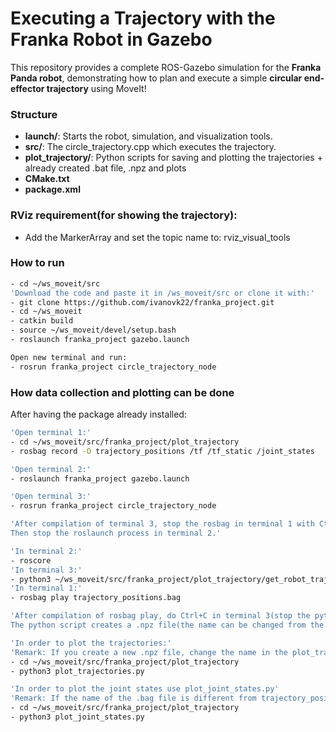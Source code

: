 # Executing a Trajectory with the Franka Robot in Gazebo

This repository provides a complete ROS-Gazebo simulation for the **Franka Panda robot**,
demonstrating how to plan and execute a simple **circular end-effector trajectory** using MoveIt!

### Structure

- **launch/**: Starts the robot, simulation, and visualization tools.
- **src/**: The circle_trajectory.cpp which executes the trajectory.
- **plot_trajectory/**: Python scripts for saving and plotting the trajectories + already created .bat file, .npz and plots
- **CMake.txt**
- **package.xml**

### RViz requirement(for showing the trajectory):
- Add the MarkerArray and set the topic name to: rviz_visual_tools

### How to run
```bash
- cd ~/ws_moveit/src
'Download the code and paste it in /ws_moveit/src or clone it with:'
- git clone https://github.com/ivanovk22/franka_project.git
- cd ~/ws_moveit
- catkin build
- source ~/ws_moveit/devel/setup.bash
- roslaunch franka_project gazebo.launch

Open new terminal and run:
- rosrun franka_project circle_trajectory_node
```

### How data collection and plotting can be done
After having the package already installed:
```bash
'Open terminal 1:'
- cd ~/ws_moveit/src/franka_project/plot_trajectory
- rosbag record -O trajectory_positions /tf /tf_static /joint_states

'Open terminal 2:'
- roslaunch franka_project gazebo.launch

'Open terminal 3:'
- rosrun franka_project circle_trajectory_node

'After compilation of terminal 3, stop the rosbag in terminal 1 with Ctrl + C.
Then stop the roslaunch process in terminal 2.'

'In terminal 2:'
- roscore
'In terminal 3:'
- python3 ~/ws_moveit/src/franka_project/plot_trajectory/get_robot_traj.py
'In terminal 1:'
- rosbag play trajectory_positions.bag

'After compilation of rosbag play, do Ctrl+C in terminal 3(stop the python script)
The python script creates a .npz file(the name can be changed from the code, default is robot_traj.npz)'

'In order to plot the trajectories:'
'Remark: If you create a new .npz file, change the name in the plot_trajectory.py to the new .npz file name(line 35)'
- cd ~/ws_moveit/src/franka_project/plot_trajectory
- python3 plot_trajectories.py

'In order to plot the joint states use plot_joint_states.py'
'Remark: If the name of the .bag file is different from trajectory_positions.bag, change the name in the file '
- cd ~/ws_moveit/src/franka_project/plot_trajectory
- python3 plot_joint_states.py
```

